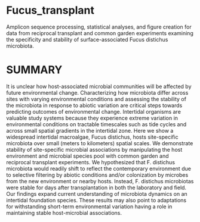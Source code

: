 # Fucus_transplant
Amplicon sequence processing, statistical analyses, and figure creation for data from reciprocal transplant and common garden experiments examining the specificity and stability of surface-associated Fucus distichus microbiota. 

# SUMMARY
It is unclear how host-associated microbial communities will be affected by future environmental change. Characterizing how microbiota differ across sites with varying environmental conditions and assessing the stability of the microbiota in response to abiotic variation are critical steps towards predicting outcomes of environmental change. Intertidal organisms are valuable study systems because they experience extreme variation in environmental conditions on tractable timescales such as tide cycles and across small spatial gradients in the intertidal zone. Here we show a widespread intertidal macroalgae, Fucus distichus, hosts site-specific microbiota over small (meters to kilometers) spatial scales. We demonstrate stability of site-specific microbial associations by manipulating the host environment and microbial species pool with common garden and reciprocal transplant experiments. We hypothesized that F. distichus microbiota would readily shift to reflect the contemporary environment due to selective filtering by abiotic conditions and/or colonization by microbes from the new environment or nearby hosts. Instead, F. distichus microbiotas were stable for days after transplantation in both the laboratory and field. Our findings expand current understanding of microbiota dynamics on an intertidal foundation species. These results may also point to adaptations for withstanding short-term environmental variation having a role in maintaining stable host-microbial associations. 


